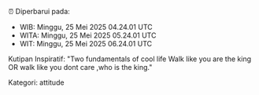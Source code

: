 ⏰ Diperbarui pada:
- WIB: Minggu, 25 Mei 2025 04.24.01 UTC
- WITA: Minggu, 25 Mei 2025 05.24.01 UTC
- WIT: Minggu, 25 Mei 2025 06.24.01 UTC

Kutipan Inspiratif:
"Two fundamentals of cool life  Walk like you are the king OR walk like you dont care ,who is the king."


Kategori: attitude

